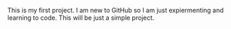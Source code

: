 This is my first project. I am new to GitHub so I am just expiermenting and learning to code. This will be just a simple project.
